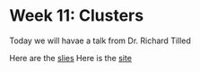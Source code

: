# Week 11: Clusters 

Today we will havae a talk from Dr. Richard Tilled 

Here are the [slies](https://rltillett.github.io/scaling-up/scaling.html)
Here is the [site](https://github.com/rltillett/scaling-up)


